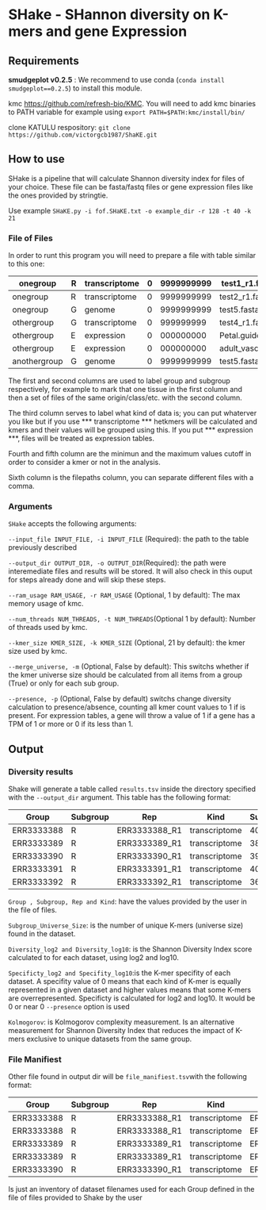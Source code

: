 # SHake - SHannon diversity on K-mers and gene Expression

## Requirements

**smudgeplot v0.2.5** : We recommend to use conda (`conda install smudgeplot==0.2.5`) to install this module.  

kmc https://github.com/refresh-bio/KMC. You will need to add kmc binaries to PATH variable for example using `export PATH=$PATH:kmc/install/bin/`

clone KATULU respository: `git clone https://github.com/victorgcb1987/ShaKE.git`

## How to use 

SHake is a pipeline that will calculate Shannon diversity index for files of your choice. These file can be fasta/fastq files or gene expression files like the ones provided by stringtie.

Use example `SHaKE.py -i fof.SHaKE.txt -o example_dir -r 128 -t 40 -k 21`

### File of Files

In order to runt this program you will need to prepare a file with table similar to this one:

| onegroup | R | transcriptome | 0 | 9999999999 | test1_r1.fastq.gz,test1_r2.fastq.gz |
|---|---|---|---|---|---|
| onegroup | R | transcriptome | 0 | 9999999999 | test2_r1.fastq.gz,test2_r2.fastq.gz |
| onegroup | G | genome | 0 | 9999999999 | test5.fasta.gz |
| othergroup | G | transcriptome | 0 | 999999999 | test4_r1.fastq.gz,test4_r2.fastq.gz |
| othergroup | E | expression | 0 | 000000000 | Petal.guided.abund.tsv |
| othergroup |E | expression | 0 | 000000000  |adult_vascular_leaf.guided.abund.tsv |
| anothergroup | G  |genome | 0 | 9999999999 | test5.fasta.gz |

The first and second columns are used to label group and subgroup respectively, for example to mark that one tissue in the first column and then a set of files of the same origin/class/etc. with the second column. 

The third column serves to label what kind of data is; you can put whaterver you like but if you use *** transcriptome *** hetkmers will be calculated and kmers and their values will be grouped using this. If you put *** expression ***, files will be treated as expression tables.

Fourth and fifth column are the minimun and the maximum values cutoff in order to consider a kmer or not in the analysis.

Sixth column is the filepaths column, you can separate different files with a comma.

### Arguments

`SHake` accepts the following arguments:

  `--input_file INPUT_FILE, -i INPUT_FILE` (Required): the path to the table previously described
  
  `--output_dir OUTPUT_DIR, -o OUTPUT_DIR`(Required): the path were interemediate files and results will be stored. It will also check in this ouput for steps already done and will skip these steps.
  
  `--ram_usage RAM_USAGE, -r RAM_USAGE` (Optional, 1 by default): The max memory usage of kmc.
  
  `--num_threads NUM_THREADS, -t NUM_THREADS`(Optional 1 by default): Number of threads used by kmc.
  
  `--kmer_size KMER_SIZE, -k KMER_SIZE` (Optional, 21 by default): the kmer size used by kmc.
  
  `--merge_universe, -m` (Optional, False by default): This switchs whether if the kmer universe size should be calculated from all items from a group (True) or only for each sub group.
  
  `--presence, -p` (Optional, False by default) switchs change diversity calculation to presence/absence, counting all kmer count values to 1 if is present. For expression tables, a gene will throw a value of 1 if a gene has a TPM of 1 or more or 0 if its less than 1. 


  ## Output

  ### Diversity results

  Shake will generate a table called `results.tsv` inside the directory specified with the `--output_dir` argument. This table has the following format:

| Group      | Subgroup | Rep              | Kind         | Subgroup_Universe_Size | Diversity_log2 | Specifity_log2 | Diversity_log10 | Specifity_log10 | Kolmogorov         |
|------------|----------|------------------|--------------|------------------------|----------------|----------------|------------------|------------------|---------------------|
| ERR3333388 | R        | ERR3333388_R1    | transcriptome| 40072639               | 22.7620354967  | 2.4940786897   | 6.8520554469     | 0.7507924971     | 0.0636632271        |
| ERR3333389 | R        | ERR3333389_R1    | transcriptome| 38691164               | 22.9552288052  | 2.2502719911   | 6.9102124277     | 0.6773993677     | 0.0648244898        |
| ERR3333390 | R        | ERR3333390_R1    | transcriptome| 39507337               | 22.9614172079  | 2.2742000608   | 6.9120753225     | 0.6846024344     | 0.0653194914        |
| ERR3333391 | R        | ERR3333391_R1    | transcriptome| 40188471               | 22.5576212642  | 2.7026570900   | 6.7905206314     | 0.8135808521     | 0.0647497717        |
| ERR3333392 | R        | ERR3333392_R1    | transcriptome| 36116326               | 21.8123101535  | 3.2938376502   | 6.5661596309     | 0.9915439335     | 0.0630993513        |


  `Group , Subgroup, Rep and Kind`: have the values provided by the user in the file of files.
  
  `Subgroup_Universe_Size`: is the number of unique K-mers (universe size) found in the dataset.
  
  `Diversity_log2 and Diversity_log10`: is the Shannon Diversity Index score calculated to for each dataset, using log2 and log10.
  
  `Specificty_log2 and Specifity_log10`:is the K-mer specifity of each dataset. A specifity value of 0 means that each kind of K-mer is equally represented in a given dataset and higher values means that some K-mers are overrepresented. Specificty is calculated for log2 and log10. It would be 0 or near 0 `--presence` option is used
  
  `Kolmogorov`: is Kolmogorov complexity measurement. Is an alternative measurement for Shannon Diversity Index that reduces the impact of K-mers exclusive to unique datasets from the same group.

  ### File Manifiest
  Other file found in output dir will be `file_manifiest.tsv`with the following format:

  | Group      | Subgroup | Rep            | Kind         | File                              |
|------------|----------|----------------|--------------|-----------------------------------|
| ERR3333388 | R        | ERR3333388_R1  | transcriptome| ERR3333388_q30l50_R1.fastq.gz     |
| ERR3333388 | R        | ERR3333388_R1  | transcriptome| ERR3333388_q30l50_R2.fastq.gz     |
| ERR3333389 | R        | ERR3333389_R1  | transcriptome| ERR3333389_q30l50_R1.fastq.gz     |
| ERR3333389 | R        | ERR3333389_R1  | transcriptome| ERR3333389_q30l50_R2.fastq.gz     |
| ERR3333390 | R        | ERR3333390_R1  | transcriptome| ERR3333390_q30l50_R1.fastq.gz     |

Is just an inventory of dataset filenames used for each Group defined in the file of files provided to Shake by the user
